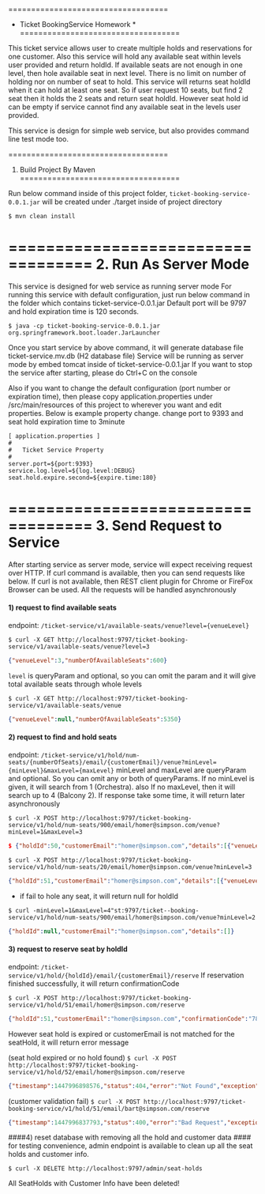 ===================================
*  Ticket BookingService Homework *
===================================

This ticket service allows user to create multiple holds and reservations for one customer.
Also this service will hold any available seat within levels user provided and return holdId.
If available seats are not enough in one level, then hole available seat in next level.
There is no limit on number of holding nor on number of seat to hold. This service will returns
seat holdId when it can hold at least one seat. So if user request 10 seats, but find 2 seat then
it holds the 2 seats and return seat holdId. However seat hold id can be empty if service cannot
find any available seat in the levels user provided.

This service is design for simple web service, but also provides command line test mode too.


===================================
1. Build Project By Maven
===================================

Run below command inside of this project folder, ```ticket-booking-service-0.0.1.jar``` will be created under ./target
inside of project directory

```$ mvn clean install```

===================================
2. Run As Server Mode
===================================

This service is designed for web service as running server mode
For running this service with default configuration, just run below command in the folder which contains ticket-service-0.0.1.jar
Default port will be 9797 and hold expiration time is 120 seconds.


```$ java -cp ticket-booking-service-0.0.1.jar org.springframework.boot.loader.JarLauncher```


Once you start service by above command, it will generate database file ticket-service.mv.db (H2 database file)
Service will be running as server mode by embed tomcat inside of ticket-service-0.0.1.jar
If you want to stop the service after starting, please do Ctrl+C on the console

Also if you want to change the default configuration (port number or expiration time), then please copy application.properties
under /src/main/resources of this project to wherever you want and edit properties.
Below is example property change. change port to 9393 and seat hold expiration time to 3minute

```
[ application.properties ]
#
#   Ticket Service Property
#
server.port=${port:9393}
service.log.level=${log.level:DEBUG}
seat.hold.expire.second=${expire.time:180}
```
===================================
3. Send Request to Service
===================================

After starting service as server mode, service will expect receiving request over HTTP.
If curl command is available, then you can send requests like below. If curl is not available, then REST client plugin for Chrome or FireFox
Browser can be used. All the requests will be handled asynchronously

#### 1) request to find available seats ####
   endpoint: `/ticket-service/v1/available-seats/venue?level={venueLevel}`

```$ curl -X GET http://localhost:9797/ticket-booking-service/v1/available-seats/venue?level=3```

```json
{"venueLevel":3,"numberOfAvailableSeats":600}
```


`level` is queryParam and optional, so you can omit the param and it will give total available seats through whole levels

```$ curl -X GET http://localhost:9797/ticket-booking-service/v1/available-seats/venue```
```json
{"venueLevel":null,"numberOfAvailableSeats":5350}
```


#### 2) request to find and hold seats ####
   endpoint: `/ticket-service/v1/hold/num-seats/{numberOfSeats}/email/{customerEmail}/venue?minLevel={minLevel}&maxLevel={maxLevel}`
   minLevel and maxLevel are queryParam and optional. So you can omit any or both of queryParams.
   If no minLevel is given, it will search from 1 (Orchestra). also If no maxLevel,
   then it will search up to 4 (Balcony 2). If response take some time, it will return later asynchronously

```$ curl -X POST http://localhost:9797/ticket-booking-service/v1/hold/num-seats/900/email/homer@simpson.com/venue?minLevel=1&maxLevel=3```
```json
$ {"holdId":50,"customerEmail":"homer@simpson.com","details":[{"venueLevel":1,"numOfSeats":900}]}
```

```$ curl -X POST http://localhost:9797/ticket-booking-service/v1/hold/num-seats/20/email/homer@simpson.com/venue?minLevel=3```
```json
{"holdId":51,"customerEmail":"homer@simpson.com","details":[{"venueLevel":3,"numOfSeats":20}]}
```

* if fail to hole any seat, it will return null for holdId

```$ curl -minLevel=1&maxLevel=4"st:9797/ticket--booking-service/v1/hold/num-seats/900/email/homer@simpson.com/venue?minLevel=2```
```json
{"holdId":null,"customerEmail":"homer@simpson.com","details":[]}
```


#### 3) request to reserve seat by holdId #### 
   endpoint: `/ticket-service/v1/hold/{holdId}/email/{customerEmail}/reserve`
   If reservation finished successfully, it will return confirmationCode


```$ curl -X POST http://localhost:9797/ticket-booking-service/v1/hold/51/email/homer@simpson.com/reserve```
```json
{"holdId":51,"customerEmail":"homer@simpson.com","confirmationCode":"787bff5f-ed20-33bc-949d-e49fa52ac38c"}
```

However seat hold is expired or customerEmail is not matched for the seatHold, it will return error message

(seat hold expired or no hold found)
```$ curl -X POST http://localhost:9797/ticket-booking-service/v1/hold/52/email/homer@simpson.com/reserve```
```json
{"timestamp":1447996898576,"status":404,"error":"Not Found","exception":"com.walmart.ticketservice.error.SeatHoldNotFoundException","message":"no such hold","path":"/ticket-service/v1/hold/52/email/homer@simpson.com/reserve"}
```

(customer validation fail)
```$ curl -X POST http://localhost:9797/ticket-booking-service/v1/hold/51/email/bart@simpson.com/reserve```

```json
{"timestamp":1447996837793,"status":400,"error":"Bad Request","exception":"com.walmart.ticketservice.error.CustomerValidationException","message":"email is not matching","path":"/ticket-service/v1/hold/51/email/bart@simpson.com/reserve"}
```


####4) reset database with removing all the hold and customer data #### 
 for testing convenience, admin endpoint is available to clean up all the seat holds and customer info.

```$ curl -X DELETE http://localhost:9797/admin/seat-holds```

All SeatHolds with Customer Info have been deleted!


